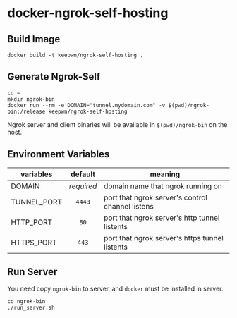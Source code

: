 # docker-ngrok-self-hosting

## Build Image
```
docker build -t keepwn/ngrok-self-hosting .
```

## Generate Ngrok-Self
```
cd ~
mkdir ngrok-bin
docker run --rm -e DOMAIN="tunnel.mydomain.com" -v $(pwd)/ngrok-bin:/release keepwn/ngrok-self-hosting
```
Ngrok server and client binaries will be available in `$(pwd)/ngrok-bin` on the host.

## Environment Variables
| variables   |  default   | meaning                                  |
| ----------- | :--------: | ---------------------------------------- |
| DOMAIN      | *required* | domain name that ngrok running on        |
| TUNNEL_PORT |   `4443`   | port that ngrok server's control channel listens |
| HTTP_PORT   |    `80`    | port that ngrok server's http tunnel listents |
| HTTPS_PORT  |   `443`    | port that ngrok server's https tunnel listents |

## Run Server
You need copy `ngrok-bin` to server, and `docker` must be installed in server.
```
cd ngrok-bin
./run_server.sh
```
